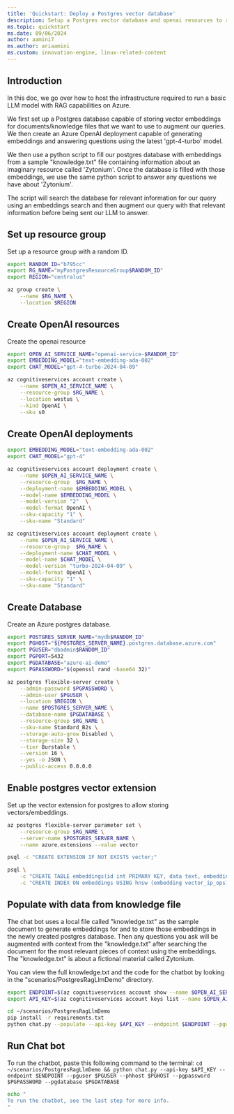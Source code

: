```yaml
---
title: 'Quickstart: Deploy a Postgres vector database' 
description: Setup a Postgres vector database and openai resources to run a RAG-LLM model.
ms.topic: quickstart 
ms.date: 09/06/2024 
author: aamini7 
ms.author: ariaamini
ms.custom: innovation-engine, linux-related-content 
---
```


## Introduction

In this doc, we go over how to host the infrastructure required to run a basic LLM model with RAG capabilities on Azure.

We first set up a Postgres database capable of storing vector embeddings for documents/knowledge files that we want to use to augment our queries. We then create an Azure OpenAI deployment capable of generating embeddings and answering questions using the latest 'gpt-4-turbo' model.

We then use a python script to fill our postgres database with embeddings from a sample "knowledge.txt" file containing information about an imaginary resource called 'Zytonium'. Once the database is filled with those embeddings, we use the same python script to answer any questions we have about 'Zytonium'. 

The script will search the database for relevant information for our query using an embeddings search and then augment our query with that relevant information before being sent our LLM to answer.

## Set up resource group

Set up a resource group with a random ID.

```bash
export RANDOM_ID="b795cc"
export RG_NAME="myPostgresResourceGroup$RANDOM_ID"
export REGION="centralus"

az group create \
    --name $RG_NAME \
    --location $REGION 
```

## Create OpenAI resources

Create the openai resource

```bash
export OPEN_AI_SERVICE_NAME="openai-service-$RANDOM_ID"
export EMBEDDING_MODEL="text-embedding-ada-002"
export CHAT_MODEL="gpt-4-turbo-2024-04-09"

az cognitiveservices account create \
    --name $OPEN_AI_SERVICE_NAME \
    --resource-group $RG_NAME \
    --location westus \
    --kind OpenAI \
    --sku s0 
```

## Create OpenAI deployments

```bash
export EMBEDDING_MODEL="text-embedding-ada-002"
export CHAT_MODEL="gpt-4"

az cognitiveservices account deployment create \
    --name $OPEN_AI_SERVICE_NAME \
    --resource-group  $RG_NAME \
    --deployment-name $EMBEDDING_MODEL \
    --model-name $EMBEDDING_MODEL \
    --model-version "2"  \
    --model-format OpenAI \
    --sku-capacity "1" \
    --sku-name "Standard"

az cognitiveservices account deployment create \
    --name $OPEN_AI_SERVICE_NAME \
    --resource-group  $RG_NAME \
    --deployment-name $CHAT_MODEL \
    --model-name $CHAT_MODEL \
    --model-version "turbo-2024-04-09" \
    --model-format OpenAI \
    --sku-capacity "1" \
    --sku-name "Standard"
```

## Create Database

Create an Azure postgres database.

```bash
export POSTGRES_SERVER_NAME="mydb$RANDOM_ID"
export PGHOST="${POSTGRES_SERVER_NAME}.postgres.database.azure.com"
export PGUSER="dbadmin$RANDOM_ID"
export PGPORT=5432
export PGDATABASE="azure-ai-demo"
export PGPASSWORD="$(openssl rand -base64 32)"

az postgres flexible-server create \
    --admin-password $PGPASSWORD \
    --admin-user $PGUSER \
    --location $REGION \
    --name $POSTGRES_SERVER_NAME \
    --database-name $PGDATABASE \
    --resource-group $RG_NAME \
    --sku-name Standard_B2s \
    --storage-auto-grow Disabled \
    --storage-size 32 \
    --tier Burstable \
    --version 16 \
    --yes -o JSON \
    --public-access 0.0.0.0
```

## Enable postgres vector extension

Set up the vector extension for postgres to allow storing vectors/embeddings.

```bash
az postgres flexible-server parameter set \
    --resource-group $RG_NAME \
    --server-name $POSTGRES_SERVER_NAME \
    --name azure.extensions --value vector

psql -c "CREATE EXTENSION IF NOT EXISTS vector;"

psql \
    -c "CREATE TABLE embeddings(id int PRIMARY KEY, data text, embedding vector(1536));" \
    -c "CREATE INDEX ON embeddings USING hnsw (embedding vector_ip_ops);"
```

## Populate with data from knowledge file

The chat bot uses a local file called "knowledge.txt" as the sample document to generate embeddings for and to store those embeddings in the newly created postgres database. Then any questions you ask will be augmented with context from the "knowledge.txt" after searching the document for the most relevant pieces of context using the embeddings. The "knowledge.txt" is about a fictional material called Zytonium.

You can view the full knowledge.txt and the code for the chatbot by looking in the "scenarios/PostgresRagLlmDemo" directory.

```bash
export ENDPOINT=$(az cognitiveservices account show --name $OPEN_AI_SERVICE_NAME --resource-group $RG_NAME | jq -r .properties.endpoint)
export API_KEY=$(az cognitiveservices account keys list --name $OPEN_AI_SERVICE_NAME --resource-group $RG_NAME | jq -r .key1)

cd ~/scenarios/PostgresRagLlmDemo
pip install -r requirements.txt
python chat.py --populate --api-key $API_KEY --endpoint $ENDPOINT --pguser $PGUSER --phhost $PGHOST --pgpassword $PGPASSWORD --pgdatabase $PGDATABASE
```

## Run Chat bot

To run the chatbot, paste this following command to the terminal: `cd ~/scenarios/PostgresRagLlmDemo && python chat.py --api-key $API_KEY --endpoint $ENDPOINT --pguser $PGUSER --phhost $PGHOST --pgpassword $PGPASSWORD --pgdatabase $PGDATABASE`

```bash
echo "
To run the chatbot, see the last step for more info.
"
```